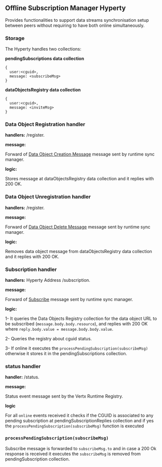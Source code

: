 ## Offline Subscription Manager Hyperty

Provides functionalities to support data streams synchronisation setup between peers without requiring to have both online simultaneously.


### Storage

The Hyperty handles two collections:

**pendingSubscriptions data collection**

```
{
  user:<cguid>,
  message: <subscribeMsg>
}
```

**dataObjectsRegistry data collection**

```
{
  user:<cguid>,
  message: <inviteMsg>
}
```

### Data Object Registration handler

**handlers:** <Hyperty Address>/register.

**message:**

Forward of [Data Object Creation Message](https://github.com/reTHINK-project/specs/blob/master/messages/data-sync-messages.md#hyperty-data-object-creation) message sent by runtime sync manager.

**logic:**

Stores message at dataObjectsRegistry data collection and it replies with 200 OK.

### Data Object Unregistration handler

**handlers:** <Hyperty Address>/register.

**message:**

Forward of [Data Object Delete Message](https://github.com/reTHINK-project/specs/blob/master/messages/data-sync-messages.md#delete-data-object-requested-by-reporter) message sent by runtime sync manager.

**logic:**

Removes data object message from dataObjectsRegistry data collection and it replies with 200 OK.

### Subscription handler

**handlers:** Hyperty Address /subscription.

**message:**

Forward of [Subscribe](https://rethink-project.github.io/specs/messages/data-sync-messages/#observer-subscription-request-sent-to-data-object-subscription-handler) message sent by runtime sync manager.

**logic:**

1- It queries the Data Objects Registry collection for the data object URL to be subscribed (`message.body.body.resource`), and replies with 200 OK where `reply.body.value = message.body.body.value`.

2- Queries the registry about cguid status.

3- If online it executes the `processPendingSubscription(subscribeMsg)` otherwise it stores it in the pendingSubscriptions collection.

### status handler

**handler:** <runtime>/status.

**message:**

Status event message sent by the Vertx Runtime Registry.

**logic**

For all `online` events received it checks if the CGUID is associated to any pending subscription at pendingSubscriptionReplies collection and if yes the `processPendingSubscription(subscribeMsg)` function is executed


### `processPendingSubscription(subscribeMsg)` 

Subscribe message is forwarded to `subscribeMsg.to` and in case a 200 Ok response is received it executes the `subscribeMsg` is removed from pendingSubscription collection.

